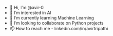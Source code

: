 - 👋 Hi, I’m @avir-0
- 👀 I’m interested in AI
- 🌱 I’m currently learning Machine Learning
- 💞️ I’m looking to collaborate on Python projects
- 📫 How to reach me - linkedin.com/in/avirtripathi


